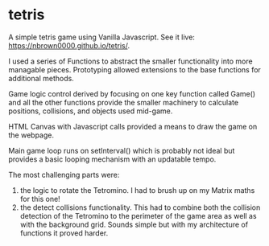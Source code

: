 # tetris
A simple tetris game using Vanilla Javascript. See it live: https://nbrown0000.github.io/tetris/.

I used a series of Functions to abstract the smaller functionality into more managable pieces. Prototyping allowed extensions to the base functions for additional methods.

Game logic control derived by focusing on one key function called Game() and all the other functions provide the smaller machinery to calculate positions, collisions, and objects used mid-game.

HTML Canvas with Javascript calls provided a means to draw the game on the webpage.

Main game loop runs on setInterval() which is probably not ideal but provides a basic looping mechanism with an updatable tempo.

The most challenging parts were:
1. the logic to rotate the Tetromino. I had to brush up on my Matrix maths for this one!
2. the detect collisions functionality. This had to combine both the collision detection of the Tetromino to the perimeter of the game area as well as with the background grid. Sounds simple but with my architecture of functions it proved harder.
